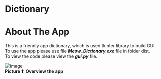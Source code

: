 # Dictionary
# About The App
This is a friendly app dictionary, which is used tkinter library to build GUI.  
To use the app please use file ***Meow_Dictionary.exe*** file in folder dist.  
To view the code please view the ***gui.py*** file.  

![image](https://github.com/Hidori-Pii/Dictionary_App/assets/146969222/f9a73662-782a-4232-8bc4-f6b42204d779)  
**Picture 1: Overview the app**
